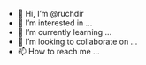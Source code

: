 - 👋 Hi, I’m @ruchdir
- 👀 I’m interested in ...
- 🌱 I’m currently learning ...
- 💞️ I’m looking to collaborate on ...
- 📫 How to reach me ...

<!---
ruchdir/ruchdir is a ✨ special ✨ repository because its `README.md` (this file) appears on your GitHub profile.
You can click the Preview link to take a look at your changes.
--->
